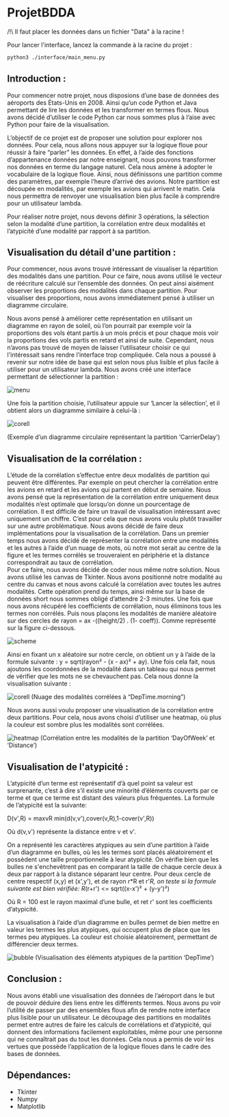 # ProjetBDDA

/!\ Il faut placer les données dans un fichier "Data" à la racine !

Pour lancer l'interface, lancez la commande à la racine du projet :

```Bash
python3 ./interface/main_menu.py
```

## Introduction :
Pour commencer notre projet, nous disposions d’une base de données des aéroports des États-Unis en 2008. Ainsi qu’un code Python et Java permettant  de lire les données et les transformer en termes flous. Nous avons décidé d’utiliser le code Python car nous sommes plus à l’aise avec Python pour faire de la visualisation.

L’objectif de ce projet est de proposer une solution pour explorer nos données. Pour cela, nous allons nous appuyer sur la logique floue pour réussir à faire “parler” les données. En effet, à l’aide des fonctions d’appartenance données par notre enseignant, nous pouvons transformer nos données en terme du langage naturel. Cela nous amène à adopter le vocabulaire de la logique floue. Ainsi, nous définissons une partition comme des paramètres, par exemple l’heure d’arrivé des avions. Notre partition est découpée en modalités, par exemple les avions qui arrivent le matin. Cela nous permettra de renvoyer une visualisation bien plus facile à comprendre pour un utilisateur lambda.

Pour réaliser notre projet, nous devons définir 3 opérations, la sélection selon la modalité d’une partition, la corrélation entre deux modalités et l’atypicité d’une modalité par rapport à sa partition.

## Visualisation du détail d'une partition :

Pour commencer, nous avons trouvé intéressant de visualiser la répartition des modalités dans une partition. Pour ce faire, nous avons utilisé le vecteur de réécriture calculé sur l’ensemble des données. On peut ainsi aisément observer les proportions des modalités dans chaque partition. Pour visualiser des proportions, nous avons immédiatement pensé à utiliser un diagramme circulaire. 

Nous avons pensé à améliorer cette représentation en utilisant un diagramme en rayon de soleil, où l’on pourrait par exemple voir la proportions des vols étant partis à un mois précis et pour chaque mois voir la proportions des vols partis en retard et ainsi de suite. Cependant, nous n’avons pas trouvé de moyen de laisser l’utilisateur choisir ce qui l'intéressait sans rendre l’interface trop compliquée. Cela nous a poussé à revenir sur notre idée de base qui est selon nous plus lisible et plus facile à utiliser pour un utilisateur lambda. Nous avons créé une interface permettant de sélectionner la partition : 

![menu](./images/menu.png)

Une fois la partition choisie, l’utilisateur appuie sur ‘Lancer la sélection’, et il obtient alors un diagramme similaire à celui-là :

![corell](./images/pie.png)

(Exemple d’un diagramme circulaire représentant la partition ‘CarrierDelay')

## Visualisation de la corrélation :

L’étude de la corrélation s’effectue entre deux modalités de partition qui peuvent être différentes. Par exemple on peut chercher la corrélation entre les avions en retard et les avions qui partent en début de semaine. Nous avons pensé que la représentation de la corrélation entre uniquement deux modalités n’est optimale que lorsqu’on donne un pourcentage de corrélation. Il est difficile de faire un travail de visualisation intéressant avec uniquement un chiffre. C’est pour cela que nous avons voulu plutôt travailler sur une autre problématique. Nous avons décidé de faire deux implémentations pour la visualisation de la corrélation. Dans un premier temps nous avons décidé de représenter la corrélation entre une modalités et les autres à l’aide d’un nuage de mots, où notre mot serait au centre de la figure et les termes corrélés se trouveraient en périphérie et la distance correspondrait au taux de corrélation.  
Pour ce faire, nous avons décidé de coder nous même notre solution. Nous avons utilisé les canvas de Tkinter. Nous avons positionné notre modalité au centre du canvas et nous avons calculé la corrélation avec toutes les autres modalités. Cette opération prend du temps, ainsi même sur la base de données short nous sommes obligé d’attendre 2-3 minutes. Une fois que nous avons récupéré les coefficients de corrélation, nous éliminons tous les termes non corrélés. Puis nous plaçons les modalités de manière aléatoire sur des cercles de rayon = ax -((height/2) . (1- coeff)). Comme représenté sur la figure ci-dessous.

![scheme](./images/scheme.png)

Ainsi en fixant un x aléatoire sur notre cercle, on obtient un y à l’aide de la formule suivante : y = sqrt(rayon² - (x - ax)² + ay). Une fois cela fait, nous ajoutons les coordonnées de la modalité dans un tableau qui nous permet de vérifier que les mots ne se chevauchent pas. Cela nous donne la visualisation suivante :

![corell](./images/Corrélation_visu.png)
(Nuage des modalités corrélées à “DepTime.morning”)

Nous avons aussi voulu proposer une visualisation de la corrélation entre deux partitions. Pour cela, nous avons choisi d’utiliser une heatmap, où plus la couleur est sombre plus les modalités sont corrélées.

![heatmap](./images/tile.png)
(Corrélation entre les modalités de la partition ‘DayOfWeek’ et ‘Distance’)

## Visualisation de l'atypicité :

L’atypicité d’un terme est représentatif d’à quel point sa valeur est surprenante, c’est à dire s’il existe une minorité d’éléments couverts par ce terme et que ce terme est distant des valeurs plus fréquentes. La formule de l’atypicité est la suivante:

 D(v',R) = maxvR min(d(v,v'),cover(v,R),1-cover(v',R))


Où d(v,v') représente la distance entre v et v'.

On a représenté les caractères atypiques au sein d’une partition à l’aide d’un diagramme en bulles, où les les termes sont placés aléatoirement et possèdent une taille proportionnelle à leur atypicité. On vérifie bien que les bulles ne s'enchevêtrent pas en comparant la taille de chaque cercle deux à deux par rapport à la distance séparant leur centre. Pour deux cercle de centre respectif (x,y) et (x',y'), et de rayon r*R et r'*R, on teste si la formule suivante est bien vérifiée:
R*(r+r') <= sqrt((x-x')² + (y-y')²)

Où R = 100 est le rayon maximal d’une bulle, et ret r' sont les coefficients d’atypicité.

La visualisation à l’aide d’un diagramme en bulles permet de bien mettre en valeur les termes les plus atypiques, qui occupent plus de place que les termes peu atypiques. La couleur est choisie aléatoirement, permettant de différencier deux termes.

![bubble](./images/bubble.png)
(Visualisation des éléments atypiques de la partition ‘DepTime’)

## Conclusion :

Nous avons établi une visualisation des données de l’aéroport dans le but de pouvoir déduire des liens entre les différents termes. Nous avons pu voir l’utilité de passer par des ensembles flous afin de rendre notre interface plus lisible pour un utilisateur. Le découpage des partitions en modalités permet entre autres de faire les calculs de corrélations et d’atypicité, qui donnent des informations facilement exploitables, même pour une personne qui ne connaîtrait pas du tout les données. Cela nous a permis de voir les vertues que possède l’application de la logique floues dans le cadre des bases de données.

## Dépendances:
- Tkinter
- Numpy
- Matplotlib
